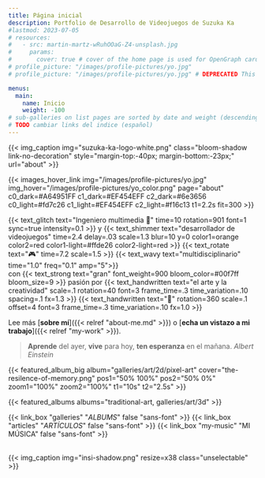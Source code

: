 ```yaml
---
title: Página inicial
description: Portfolio de Desarrollo de Videojuegos de Suzuka Ka
#lastmod: 2023-07-05
# resources:
#   - src: martin-martz-wRuhOOaG-Z4-unsplash.jpg
#     params:
#       cover: true # cover of the home page is used for OpenGraph cards, etc.
# profile_picture: "/images/profile-pictures/yo.jpg"
# profile_picture: "/images/profile-pictures/yo.jpg" # DEPRECATED This is not used

menus:
  main:
    name: Inicio
    weight: -100
# sub-galleries on list pages are sorted by date and weight (descending)
# TODO cambiar links del indice (español)
---
```



<!-- {{< header text="*Suzuka Ka*" h=1 class="bloom-shadow-text" >}} -->
{{< img_caption img="suzuka-ka-logo-white.png" class="bloom-shadow link-no-decoration" style="margin-top:-40px; margin-bottom:-23px;" url="about" >}}


{{< images_hover_link img="/images/profile-pictures/yo.jpg" img_hover="/images/profile-pictures/yo_color.png" page="about" c0_dark=#A64951FF c1_dark=#EF454EFF c2_dark=#6e3656 c0_light=#fd7c26 c1_light=#EF454EFF c2_light=#f16c13 t1=2.2s fit=300 >}}

{{< text_glitch text="Ingeniero multimedia 🧠" time=10 rotation=901 font=1 sync=true intensity=0.1 >}} y <span class="pixel-font">{{< text_shimmer text="desarrollador de videojuegos" time=2.4 delay=.03 scale=1.3 blur=10 y=0 color1=orange color2=red color1-light=#ffde26 color2-light=red >}}</span> {{< text_rotate text="🎮" time=7.2  scale=1.5 >}} {{< text_wavy text="multidisciplinario" time="1.0" freq="0.1" amp="5">}} <br> con {{< text_strong text="gran" font_weight=900 bloom_color=#00f7ff bloom_size=9 >}} pasión por {{< text_handwritten text="el arte y la creatividad" scale=.1 rotation=40 font=3 frame_time=.3 time_variation=.10 spacing=.1  fx=1.3 >}} {{< text_handwritten text="🎨" rotation=360 scale=.1 offset=4 font=3 frame_time=.3 time_variation=.10 fx=1.0 >}} 



Lee más [**sobre mí**]({{< relref "about-me.md" >}}) o [**echa un vistazo a mi trabajo**]({{< relref "my-work" >}}).


<!-- TODO cambiar el link de "check my work here -->
<!-- (❌❌❌TODO❗❗❗❗❗❗❗❗❗❗❗❗❗❗❗: cambiar el link de "check my work here"❗) -->

<!-- ❌❌❌❗❌❌❌❗❌❌❌❗❌❌❌❗❌❌❌❗❌❌❌❗❌❌❌❗❌❌❌❗❌❌❌❗ -->
<!-- > ⚠️ <u>ESTA **PÁGINA** ESTÁ **EN DESARROLLO**</u> ⚠️ -->
<!-- >
> ⚠️ Hacerla <u>**NO ESTÁ**</u> siendo un rollo ⚠️
>
> ⚠️ Aunque a veces es <u>**un embrollo**</u> ⚠️
>
> 🥐 Cuando la acabe me comeré <u>**un bollo**</u> 🥐
>
> ⚠️ ¿Que por qué escribo esto? {{< text_spoiler "no tengo ni idea, la verdad" >}} ⚠️ -->

<!-- > **Aprende** del ayer, **vive** el hoy y **ten esperanza** en el mañana. <cite>Albert Einstein</cite> -->
> **Aprende** del ayer, **vive** para hoy, **ten esperanza** en el mañana. <cite>Albert Einstein</cite>



<!-- Ingeniero multimedia 🧠 y desarrollador de videojuegos {{< text_wavy text="multidisciplinario" time="1.0" freq="0.1" amp="5">}} 🎮 al que le molan bastante las artes 🎨. -->


{{< featured_album_big album="galleries/art/2d/pixel-art" cover="the-resilence-of-memory.png" pos1="50% 100%" pos2="50% 0%" zoom1="100%" zoom2="100%" t1="10s" t2="2.5s" >}}

{{< featured_albums albums="traditional-art, galleries/art/3d" >}}

<!-- [Artículos]({{< relref "articles" >}}) &nbsp;&nbsp;&nbsp;| &nbsp;&nbsp;&nbsp;[Álbumes]({{< relref "galleries" >}}) &nbsp;&nbsp;&nbsp;| &nbsp;&nbsp;&nbsp;[Interviews]({{< relref "articles" >}}) -->


{{< link_box "galleries" "*ALBUMS*" false "sans-font" >}} 
{{< link_box "articles" "*ARTÍCULOS*" false "sans-font" >}} 
{{< link_box "my-music" "MI MÚSICA" false "sans-font" >}} 


<br>
{{< img_caption img="insi-shadow.png" resize=x38 class="unselectable" >}}